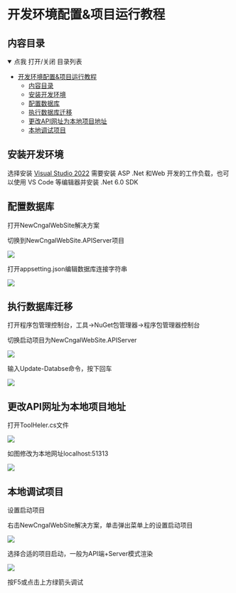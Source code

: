 # 开发环境配置&项目运行教程

## 内容目录

<details open="open">
  <summary>点我 打开/关闭 目录列表</summary>

- [开发环境配置&项目运行教程](#开发环境配置项目运行教程)
  - [内容目录](#内容目录)
  - [安装开发环境](#安装开发环境)
  - [配置数据库](#配置数据库)
  - [执行数据库迁移](#执行数据库迁移)
  - [更改API网址为本地项目地址](#更改api网址为本地项目地址)
  - [本地调试项目](#本地调试项目)

</details>

## 安装开发环境

选择安装 [Visual Studio 2022](https://visualstudio.microsoft.com/zh-hans/vs/) 需要安装 ASP .Net 和Web 开发的工作负载，也可以使用 VS Code 等编辑器并安装 .Net 6.0 SDK

## 配置数据库

打开NewCngalWebSite解决方案

切换到NewCngalWebSite.APIServer项目

![](https://cdn.nlark.com/yuque/0/2021/png/2357630/1625319336283-343044c2-2bc2-49c8-a05b-b4fb24dabe31.png)


打开appsetting.json编辑数据库连接字符串

![](https://cdn.nlark.com/yuque/0/2021/png/2357630/1625319437648-b12317f7-be27-4e46-826e-f49790bd8491.png)


## 执行数据库迁移

打开程序包管理控制台，工具->NuGet包管理器->程序包管理器控制台

切换启动项目为NewCngalWebSite.APIServer

![](https://cdn.nlark.com/yuque/0/2021/png/2357630/1625319744686-d0a6c336-e84c-4e69-a22d-affd8e43428b.png)


输入Update-Databse命令，按下回车

![](https://cdn.nlark.com/yuque/0/2021/png/2357630/1625319821276-d45561aa-4ca0-4cef-9763-05db104cd38f.png)

## 更改API网址为本地项目地址

打开ToolHeler.cs文件

![](https://cdn.nlark.com/yuque/0/2021/png/2357630/1625320430587-6193aed2-2a25-4799-926d-fe2f0032fe0a.png)

如图修改为本地网址localhost:51313

![](https://cdn.nlark.com/yuque/0/2021/png/2357630/1625320453757-59e39f5c-78a6-4423-a81a-6fa33a16d8b6.png)


## 本地调试项目

设置启动项目

右击NewCngalWebSite解决方案，单击弹出菜单上的设置启动项目

![](https://cdn.nlark.com/yuque/0/2021/png/2357630/1625320020938-049901ea-a8f9-4e29-a762-5375db1d860e.png)


选择合适的项目启动，一般为API端+Server模式渲染

![](https://cdn.nlark.com/yuque/0/2021/png/2357630/1625320089476-69eb9005-4881-4103-91b5-e538f4c7c9fe.png)

按F5或点击上方绿箭头调试

